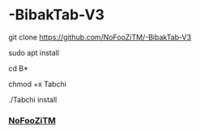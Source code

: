 # -BibakTab-V3

git clone https://github.com/NoFooZiTM/-BibakTab-V3

sudo apt install 

cd B*

chmod +x Tabchi 

./Tabchi install

### [NoFooZiTM](https://t.me/joinchat/AAAAAFCNKWyjPTeqG6Nv7Q)

